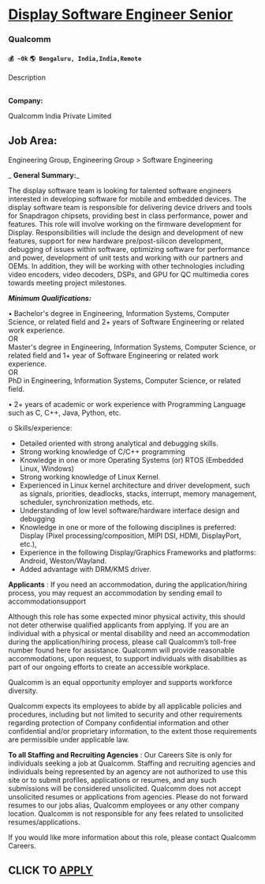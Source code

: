# [Display Software Engineer Senior](https://www.remotewlb.com/apply/display-software-engineer-senior)  
### Qualcomm  
#### `💰 ~0k` `🌎 Bengaluru, India,India,Remote`  

Description

##  
**Company:**

Qualcomm India Private Limited

##  **Job Area:**

Engineering Group, Engineering Group > Software Engineering

 _ **General Summary:**_

The display software team is looking for talented software engineers interested in developing software for mobile and embedded devices. The display software team is responsible for delivering device drivers and tools for Snapdragon chipsets, providing best in class performance, power and features. This role will involve working on the firmware development for Display. Responsibilities will include the design and development of new features, support for new hardware pre/post-silicon development, debugging of issues within software, optimizing software for performance and power, development of unit tests and working with our partners and OEMs. In addition, they will be working with other technologies including video encoders, video decoders, DSPs, and GPU for QC multimedia cores towards meeting project milestones.

_**Minimum Qualifications:**_

• Bachelor's degree in Engineering, Information Systems, Computer Science, or related field and 2+ years of Software Engineering or related work experience.  
OR  
Master's degree in Engineering, Information Systems, Computer Science, or related field and 1+ year of Software Engineering or related work experience.  
OR  
PhD in Engineering, Information Systems, Computer Science, or related field.  
  
• 2+ years of academic or work experience with Programming Language such as C, C++, Java, Python, etc.

o Skills/experience:

  * Detailed oriented with strong analytical and debugging skills. 
  * Strong working knowledge of C/C++ programming 
  * Knowledge in one or more Operating Systems (or) RTOS (Embedded Linux, Windows) 
  * Strong working knowledge of Linux Kernel. 
  * Experienced in Linux kernel architecture and driver development, such as signals, priorities, deadlocks, stacks, interrupt, memory management, scheduler, synchronization methods, etc. 
  * Understanding of low level software/hardware interface design and debugging 
  * Knowledge in one or more of the following disciplines is preferred: Display (Pixel processing/composition, MIPI DSI, HDMI, DisplayPort, etc.), 
  * Experience in the following Display/Graphics Frameworks and platforms: Android, Weston/Wayland. 
  * Added advantage with DRM/KMS driver. 

**Applicants** : If you need an accommodation, during the application/hiring process, you may request an accommodation by sending email to accommodationsupport

Although this role has some expected minor physical activity, this should not deter otherwise qualified applicants from applying. If you are an individual with a physical or mental disability and need an accommodation during the application/hiring process, please call Qualcomm’s toll-free number found here for assistance. Qualcomm will provide reasonable accommodations, upon request, to support individuals with disabilities as part of our ongoing efforts to create an accessible workplace.

Qualcomm is an equal opportunity employer and supports workforce diversity.

Qualcomm expects its employees to abide by all applicable policies and procedures, including but not limited to security and other requirements regarding protection of Company confidential information and other confidential and/or proprietary information, to the extent those requirements are permissible under applicable law.

 **To all Staffing and Recruiting Agencies** : Our Careers Site is only for individuals seeking a job at Qualcomm. Staffing and recruiting agencies and individuals being represented by an agency are not authorized to use this site or to submit profiles, applications or resumes, and any such submissions will be considered unsolicited. Qualcomm does not accept unsolicited resumes or applications from agencies. Please do not forward resumes to our jobs alias, Qualcomm employees or any other company location. Qualcomm is not responsible for any fees related to unsolicited resumes/applications.

If you would like more information about this role, please contact Qualcomm Careers.

  
## CLICK TO [APPLY](https://www.remotewlb.com/apply/display-software-engineer-senior)

